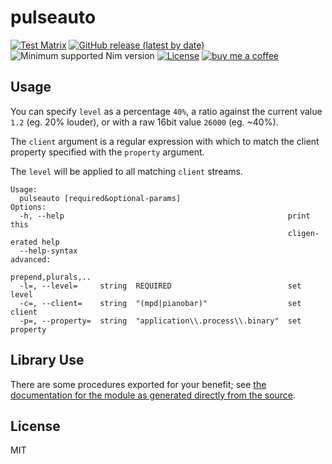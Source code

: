 # pulseauto

[![Test Matrix](https://github.com/disruptek/frosty/workflows/CI/badge.svg)](https://github.com/disruptek/frosty/actions?query=workflow%3ACI)
[![GitHub release (latest by date)](https://img.shields.io/github/v/release/disruptek/frosty?style=flat)](https://github.com/disruptek/frosty/releases/latest)
![Minimum supported Nim version](https://img.shields.io/badge/nim-1.0.11%2B-informational?style=flat&logo=nim)
[![License](https://img.shields.io/github/license/disruptek/frosty?style=flat)](#license)
[![buy me a coffee](https://img.shields.io/badge/donate-buy%20me%20a%20coffee-orange.svg)](https://www.buymeacoffee.com/disruptek)

## Usage

You can specify `level` as a percentage `40%`, a ratio against the current
value `1.2` (eg. 20% louder), or with a raw 16bit value `26000` (eg. ~40%).

The `client` argument is a regular expression with which to match the client
property specified with the `property` argument.

The `level` will be applied to all matching `client` streams.

```
Usage:
  pulseauto [required&optional-params]
Options:
  -h, --help                                                  print this
                                                              cligen-erated help
  --help-syntax                                               advanced:
                                                              prepend,plurals,..
  -l=, --level=     string  REQUIRED                          set level
  -c=, --client=    string  "(mpd|pianobar)"                  set client
  -p=, --property=  string  "application\\.process\\.binary"  set property
```

## Library Use
There are some procedures exported for your benefit; see [the documentation for the module as generated directly from the source](https://disruptek.github.io/pulseauto/pulseauto.html).

## License
MIT
